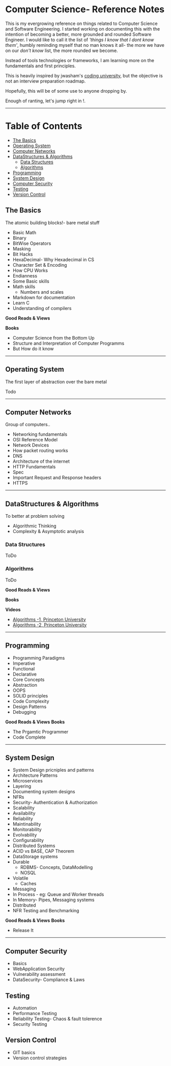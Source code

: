 
# Computer Science- Reference Notes

This is my evergrowing reference on things related to Computer Science and Software Engineering. I started working on documenting this with the intention of becoming a better, more grounded and rounded Software Engineer. I would like to call it the list of *'things I know that I dont know them'*, humbly reminding myself that no man knows it all- the more we have on our *don't know* list, the more rounded we become.

Instead of tools technologies or frameworks, I am learning more on the fundamentals and first principles. 

This is heavily inspired by jwasham's [coding university](https://github.com/jwasham/coding-interview-university), but the objective is not an interview preparation roadmap.

Hopefully, this will be of some use to anyone dropping by.

Enough of ranting, let's jump right in !.

---
# Table of Contents
- [The Basics](#the-basics)
- [Operating System](#operating-system)
- [Computer Networks](#computer-networks)
- [DataStructures & Algorithms](#dataStructures-&-lgorithms)
	- [Data Structures](#data-structures)
	- [Algorithms](#algorithms)
- [Programming](#programming)
- [System Design](#system-design)
- [Computer Security](#computer-security)
- [Testing](#testing)
- [Version Control](#version-control)

## The Basics

The atomic building blocks!- bare metal stuff

* Basic Math
 * Binary
 * BitWise Operators
 * Masking
 * Bit Hacks
 * HexaDecimal- Why Hexadecimal in CS
* Character Set & Encoding
* How CPU Works
* Endianness
* Some Basic skills
 * Math skills
  	*  Numbers and scales
 * Markdown for documentation
 * Learn C
 * Understanding of compilers


**Good Reads & Views**

**Books**
* Computer Science from the Bottom Up
* Structure and Interpretation of Computer Programms
* But How do it know

---

## Operating System

The first layer of abstraction over the bare metal

Todo

---

## Computer Networks

Group of computers..

* Networking fundamentals
* OSI Reference Model
* Network Devices
* How packet routing works
* DNS
* Architecture of the internet
* HTTP Fundamentals
 * Spec
 * Important Request and Response headers
 * HTTPS

---


## DataStructures & Algorithms

To better at problem solving

* Algorithmic Thinking
* Complexity & Asymptotic analysis

### Data Structures
ToDo

### Algorithms
ToDo


**Good Reads & Views**

**Books**

**Videos**
* [Algorithms -1, Princeton University](https://www.coursera.org/learn/algorithms-part1/home/welcome)
* [Algorithms -2, Princeton University](https://www.coursera.org/learn/algorithms-part2/home/welcome)

---
## Programming
* Programming Paradigms
 * Imperative
 * Functional
 * Declarative
* Core Concepts
 * Abstraction
 * OOPS
* SOLID principles
* Code Complexity
* Design Patterns
* Debugging


**Good Reads & Views**
**Books**
* The Prgamtic Programmer
* Code Complete

---
## System Design
* System Design pricniples and patterns
 * Architecture Patterns
 * Microservices
* Layering
* Documenting system designs
* NFRs
 * Security- Authentication & Authorization
 * Scalability
 * Availability
 * Reliability
 * Maintinability
 * Monitorability
 * Evolvability
 * Configurability
* Distributed Systems
 * ACID vs BASE, CAP Theorem
* DataStorage systems
 * Durable
 	* RDBMS- Concepts, DataModelling
 	* NOSQL
 * Volatile
 	* Caches
* Messaging
 * In Process - eg: Queue and Worker threads
 * In Memory- Pipes, Messaging systems
 * Distributed
* NFR Testing and Benchmarking


**Good Reads & Views**
**Books**
* Release It

---

## Computer Security
* Basics
* WebApplication Security
* Vulnerability assessment
* DataSecurity- Compliance & Laws

## Testing
* Automation
* Performance Testing
* Reliability Testing- Chaos & fault tolerence
* Security Testing


## Version Control
* GIT basics
* Version control strategies








